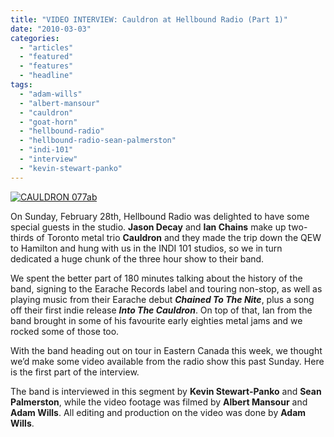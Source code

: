 ```yaml
---
title: "VIDEO INTERVIEW: Cauldron at Hellbound Radio (Part 1)"
date: "2010-03-03"
categories: 
  - "articles"
  - "featured"
  - "features"
  - "headline"
tags: 
  - "adam-wills"
  - "albert-mansour"
  - "cauldron"
  - "goat-horn"
  - "hellbound-radio"
  - "hellbound-radio-sean-palmerston"
  - "indi-101"
  - "interview"
  - "kevin-stewart-panko"
---
```


[![CAULDRON 077ab](http://www.hellbound.ca/wp-content/uploads/2010/03/CAULDRON-077ab.jpg "CAULDRON 077ab")](http://www.hellbound.ca/wp-content/uploads/2010/03/CAULDRON-077ab.jpg)

On Sunday, February 28th, Hellbound Radio was delighted to have some special guests in the studio. **Jason Decay** and **Ian Chains** make up two-thirds of Toronto metal trio **Cauldron** and they made the trip down the QEW to Hamilton and hung with us in the INDI 101 studios, so we in turn dedicated a huge chunk of the three hour show to their band.

We spent the better part of 180 minutes talking about the history of the band, signing to the Earache Records label and touring non-stop, as well as playing music from their Earache debut _**Chained To The Nite**_, plus a song off their first indie release _**Into The Cauldron**_. On top of that, Ian from the band brought in some of his favourite early eighties metal jams and we rocked some of those too.

With the band heading out on tour in Eastern Canada this week, we thought we’d make some video available from the radio show this past Sunday. Here is the first part of the interview.

The band is interviewed in this segment by **Kevin Stewart-Panko** and **Sean Palmerston**, while the video footage was filmed by **Albert Mansour** and **Adam Wills**. All editing and production on the video was done by **Adam Wills**.
